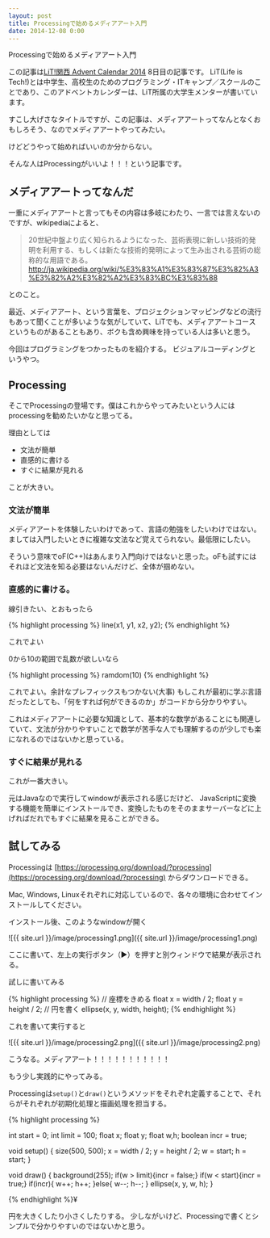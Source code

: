 ```yaml
---
layout: post
title: Processingで始めるメディアアート入門
date: 2014-12-08 0:00
---
```


Processingで始めるメディアアート入門

この記事は[LiT!関西 Advent Calendar 2014](http://www.adventar.org/calendars/607) 8日目の記事です。
LiT(Life is Tech!)とは中学生、高校生のためのプログラミング・ITキャンプ／スクールのことであり、このアドベントカレンダーは、LiT所属の大学生メンターが書いています。

すこし大げさなタイトルですが、この記事は、メディアアートってなんとなくおもしろそう、なのでメディアアートやってみたい。

けどどうやって始めればいいのか分からない。

そんな人はProcessingがいいよ！！！という記事です。

## メディアアートってなんだ

一重にメディアアートと言ってもその内容は多岐にわたり、一言では言えないのですが、wikipediaによると、

> 20世紀中盤より広く知られるようになった、芸術表現に新しい技術的発明を利用する、もしくは新たな技術的発明によって生み出される芸術の総称的な用語である。
> http://ja.wikipedia.org/wiki/%E3%83%A1%E3%83%87%E3%82%A3%E3%82%A2%E3%82%A2%E3%83%BC%E3%83%88

とのこと。

最近、メディアアート、という言葉を、プロジェクションマッピングなどの流行もあって聞くことが多いような気がしていて、LiTでも、メディアアートコースというものがあることもあり、ボクも含め興味を持っている人は多いと思う。

今回はプログラミングをつかったものを紹介する。
ビジュアルコーディングというやつ。


## Processing

そこでProcessingの登場です。僕はこれからやってみたいという人にはprocessingを勧めたいかなと思ってる。

理由としては

- 文法が簡単
- 直感的に書ける
- すぐに結果が見れる

ことが大きい。

### 文法が簡単

メディアアートを体験したいわけであって、言語の勉強をしたいわけではない。
ましては入門したいときに複雑な文法など覚えてられない。最低限にしたい。

そういう意味でoF(C++)はあんまり入門向けではないと思った。oFも試すにはそれほど文法を知る必要はないんだけど、全体が掴めない。


### 直感的に書ける。

線引きたい、とおもったら

{% highlight processing %}
line(x1, y1, x2, y2);
{% endhighlight %}

これでよい

0から10の範囲で乱数が欲しいなら

{% highlight processing %}
ramdom(10)
{% endhighlight %}

これでよい。余計なプレフィックスもつかない(大事)
もしこれが最初に学ぶ言語だったとしても、「何をすれば何ができるのか」がコードから分かりやすい。

これはメディアアートに必要な知識として、基本的な数学があることにも関連していて、文法が分かりやすいことで数学が苦手な人でも理解するのが少しでも楽になれるのではないかと思っている。


### すぐに結果が見れる

これが一番大きい。

元はJavaなので実行してwindowが表示される感じだけど、
JavaScriptに変換する機能を簡単にインストールでき、変換したものをそのままサーバーなどに上げればだれでもすぐに結果を見ることができる。


## 試してみる

Processingは [https://processing.org/download/?processing](https://processing.org/download/?processing) からダウンロードできる。

Mac, Windows, Linuxそれぞれに対応しているので、各々の環境に合わせてインストールしてください。


インストール後、このようなwindowが開く

![{{ site.url }}/image/processing1.png]({{ site.url }}/image/processing1.png)

ここに書いて、左上の実行ボタン（▶）を押すと別ウィンドウで結果が表示される。

試しに書いてみる

{% highlight processing %}
// 座標をきめる
float x = width / 2;
float y = height / 2;
// 円を書く
ellipse(x, y, width, height);
{% endhighlight %}

これを書いて実行すると

![{{ site.url }}/image/processing2.png]({{ site.url }}/image/processing2.png)

こうなる。メディアアート！！！！！！！！！！！

もう少し実践的にやってみる。

Processingは`setup()`と`draw()`というメソッドをそれぞれ定義することで、それらがそれぞれが初期化処理と描画処理を担当する。

{% highlight processing %}

int start = 0;
int limit = 100;
float x;
float y;
float w,h;
boolean incr = true;

void setup() {
  size(500, 500);
  x = width / 2;
  y = height / 2;
  w = start;
  h = start;
}

void draw() {
  background(255);
  if(w > limit){incr = false;}
  if(w < start){incr = true;}
  if(incr){
    w++;
    h++;
  }else{
    w--;
    h--;
  }
  ellipse(x, y, w, h);
}

{% endhighlight %}¥

円を大きくしたり小さくしたりする。
少しながいけど、Processingで書くとシンプルで分かりやすいのではないかと思う。







